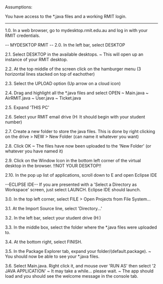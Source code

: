Assumptions:

You have access to the *.java files and a working RMIT login.


**********************************************
1.0. In a web browser, go to mydesktop.rmit.edu.au and log in with your RMIT credentials.

-- MYDESKTOP RMIT --
2.0.  In the left bar, select DESKTOP
   
2.1.  Select DESKTOP in the available desktops.
        ~ This will open up an instance of your RMIT desktop.

2.2.  At the top middle of the screen click on the hamburger menu (3 horizontal lines stacked on top of eachother)
   
2.3.  Select the UPLOAD option (Up arrow on a cloud icon)

2.4.  Drag and highlight all the *.java files and select OPEN
        ~ Main.java
        ~ AirRMIT.java
        ~ User.java
        ~ Ticket.java

2.5.  Expand 'THIS PC'

2.6.  Select your RMIT email drive (H: It should begin with your student number)

2.7.  Create a new folder to store the java files. This is done by right clicking on the drive > NEW > New Folder (can name it whatever you want)

2.8.  Click OK
        ~ The files have now been uploaded to the 'New Folder' (or whatever you have named it)

2.9.  Click on the Window Icon in the bottom left corner of the virtual desktop in the browser. !!NOT YOUR DESKTOP!! 

2.10. In the pop up list of applications, scroll down to E and open Eclipse IDE

--ECLIPSE IDE--
If you are presented with a 'Select a Directory as Workspace' screen, just select LAUNCH.
Eclipse IDE should launch.

3.0.  In the top left corner, select FILE > Open Projects from File System...
  
3.1.  At the Import Source line, select 'Directory...'
  
3.2.  In the left bar, select your student drive (H:\)

3.3.  In the middle box, select the folder where the *.java files were uploaded to. 

3.4.  At the bottom right, select FINISH.

3.5.   In the Package Explorer tab, expand your folder/(default.package).
         ~ You should now be able to see your *.java files.

3.6.   Select Main.java. Right click it, and mouse over 'RUN AS' then select '2 JAVA APPLICATION'
         ~ It may take a while... please wait.
         ~ The app should load and you should see the welcome message in the console tab.
